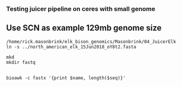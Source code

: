 ### Testing juicer pipeline on ceres with small genome

## Use SCN as example 129mb genome size
```
/home/rick.masonbrink/elk_bison_genomics/Masonbrink/04_JuicerElk
ln -s ../north_american_elk_15Jun2018_oY8t2.fasta

mkd
mkdir fastq


bioawk -c fastx '{print $name, length($seq)}'
```
